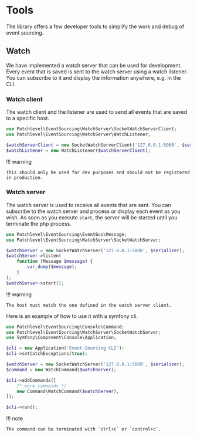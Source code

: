 # Tools

The library offers a few developer tools to simplify the work and debug of event sourcing.

## Watch

We have implemented a watch server that can be used for development.
Every event that is saved is sent to the watch server using a watch listener.
You can subscribe to it and display the information anywhere, e.g. in the CLI.

### Watch client

The watch client and the listener are used to send all events that are saved to a specific host.

```php
use Patchlevel\EventSourcing\WatchServer\SocketWatchServerClient;
use Patchlevel\EventSourcing\WatchServer\WatchListener;

$watchServerClient = new SocketWatchServerClient('127.0.0.1:5000', $serializer);
$watchListener = new WatchListener($watchServerClient);
```

!!! warning

    This should only be used for dev purposes and should not be registered in production.

### Watch server

The watch server is used to receive all events that are sent.
You can subscribe to the watch server and process or display each event as you wish.
As soon as you execute `start`, the server will be started until you terminate the php process.

```php
use Patchlevel\EventSourcing\EventBus\Message;
use Patchlevel\EventSourcing\WatchServer\SocketWatchServer;

$watchServer = new SocketWatchServer('127.0.0.1:5000', $serializer);
$watchServer->listen(
    function (Message $message) {
        var_dump($message);
    }
);
$watchServer->start();
```

!!! warning

    The host must match the one defined in the watch server client.

Here is an example of how to use it with a symfony cli.

```php
use Patchlevel\EventSourcing\Console\Command;
use Patchlevel\EventSourcing\WatchServer\SocketWatchServer;
use Symfony\Component\Console\Application;

$cli = new Application('Event-Sourcing CLI');
$cli->setCatchExceptions(true);

$watchServer = new SocketWatchServer('127.0.0.1:5000', $serializer);
$command = new WatchCommand($watchServer);

$cli->addCommands([
    /* more commands */
    new Command\WatchCommand($watchServer),
]);

$cli->run();
```

!!! note

    The command can be terminated with `ctrl+c` or `control+c`.